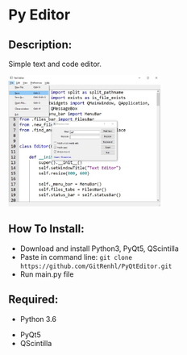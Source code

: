 # Py Editor

## Description:
Simple text and code editor.

<img src="https://raw.githubusercontent.com/GitRenhl/PyQtEditor/master/screenshot1.jpg" width="60%">

## How To Install:
* Download and install Python3, PyQt5, QScintilla
* Paste in command line: `git clone https://github.com/GitRenhl/PyQtEditor.git`
* Run main.py file

## Required:
+ Python 3.6
- PyQt5
- QScintilla
